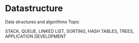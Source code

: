 # Datastructure
Data structures and algorithms
Topic

  STACK,
  QUEUE,
  LINKED LIST,
  SORTING,
  HASH TABLES,
  TREES,
  APPLICATION DEVELOPMENT

